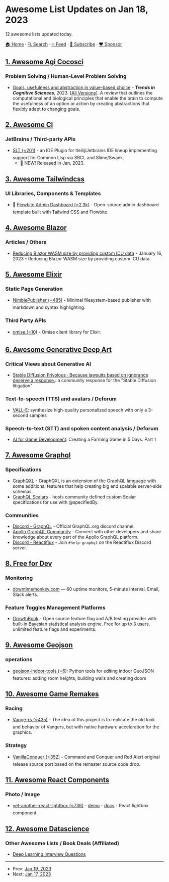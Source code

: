 # Awesome List Updates on Jan 18, 2023

12 awesome lists updated today.

[🏠 Home](/README.md) · [🔍 Search](https://www.trackawesomelist.com/search/) · [🔥 Feed](https://www.trackawesomelist.com/rss.xml) · [📮 Subscribe](https://trackawesomelist.us17.list-manage.com/subscribe?u=d2f0117aa829c83a63ec63c2f&id=36a103854c) · [❤️  Sponsor](https://github.com/sponsors/theowenyoung)



## [1. Awesome Agi Cocosci](/content/YuzheSHI/awesome-agi-cocosci/README.md)

### Problem Solving / Human-Level Problem Solving

*   [Goals, usefulness and abstraction in value-based choice](https://www.sciencedirect.com/science/article/pii/S1364661322002819) - ***Trends in Cognitive Sciences***, 2023. \[[All Versions](https://scholar.google.com/scholar?cluster=6256990098976657651\&hl=en\&as_sdt=2005\&sciodt=0,5)]. A review that outlines the computational and biological principles that enable the brain to compute the usefulness of an option or action by creating abstractions that flexibly adapt to changing goals.

## [2. Awesome Cl](/content/CodyReichert/awesome-cl/README.md)

### JetBrains / Third-party APIs

*   [SLT (⭐201)](https://github.com/Enerccio/SLT) -  an IDE Plugin for Itellij/Jetbrains IDE lineup implementing support for Common Lisp via SBCL and Slime/Swank.
    *   🎉 NEW! Released in Jan, 2023.

## [3. Awesome Tailwindcss](/content/aniftyco/awesome-tailwindcss/README.md)

### UI Libraries, Components & Templates

*   📁 [Flowbite Admin Dashboard (⭐2.3k)](https://github.com/themesberg/flowbite-admin-dashboard) - Open-source admin dashboard template built with Tailwind CSS and Flowbite.

## [4. Awesome Blazor](/content/AdrienTorris/awesome-blazor/README.md)

### Articles / Others

*   [Reducing Blazor WASM size by providing custom ICU data](https://www.meziantou.net/reducing-blazor-application-size-by-providing-custom-icu-data.htm) - January 16, 2023 - Reducing Blazor WASM size by providing custom ICU data.

## [5. Awesome Elixir](/content/h4cc/awesome-elixir/README.md)

### Static Page Generation

*   [NimblePublisher (⭐485)](https://github.com/dashbitco/nimble_publisher) - Minimal filesystem-based publisher with markdown and syntax highlighting.

### Third Party APIs

*   [omise (⭐10)](https://github.com/omise/omise-elixir) - Omise client library for Elixir.

## [6. Awesome Generative Deep Art](/content/filipecalegario/awesome-generative-deep-art/README.md)

### Critical Views about Generative AI

*   [Stable Diffusion Frivolous · Because lawsuits based on ignorance deserve a response.](http://www.stablediffusionfrivolous.com/): a community response for the "Stable Diffusion litigation"

### Text-to-speech (TTS) and avatars / Deforum

*   [VALL-E](https://valle-demo.github.io/): synthesize high-quality personalized speech with only a 3-second samples

### Speech-to-text (STT) and spoken content analysis / Deforum

*   [AI for Game Development](https://huggingface.co/blog/ml-for-games-1): Creating a Farming Game in 5 Days. Part 1

## [7. Awesome Graphql](/content/chentsulin/awesome-graphql/README.md)

### Specifications

*   [GraphQXL](https://gabotechs.github.io/graphqxl/) - GraphQXL is an extension of the GraphQL language with some additional features that help creating big and scalable server-side schemas.
*   [GraphQL Scalars](https://www.graphql-scalars.com/) - hosts community defined custom Scalar specifications for use with @specifiedBy.

### Communities

*   [Discord - GraphQL](https://discord.graphql.org/) - Official GraphQL.org discord channel.
*   [Apollo GraphQL Community](https://community.apollographql.com/) - Connect with other developers and share knowledge about every part of the Apollo GraphQL platform.
*   [Discord - Reactiflux](http://join.reactiflux.com/) - Join `#help-graphql` on the Reactiflux Discord server.

## [8. Free for Dev](/content/ripienaar/free-for-dev/README.md)

### Monitoring

*   [downtimemonkey.com](https://downtimemonkey.com/) — 60 uptime monitors, 5-minute interval. Email, Slack alerts.

### Feature Toggles Management Platforms

*   [GrowthBook](https://growthbook.io) - Open source feature flag and A/B testing provider with built-in Bayesian statistical analysis engine. Free for up to 3 users, unlimited feature flags and experiments.

## [9. Awesome Geojson](/content/tmcw/awesome-geojson/README.md)

### operations

*   [geojson-indoor-tools (⭐6)](https://github.com/armanjr/geojson-indoor-tools): Python tools for editing indoor GeoJSON features: adding room heights, building walls and creating doors

## [10. Awesome Game Remakes](/content/radek-sprta/awesome-game-remakes/README.md)

### Racing

*   [Vange-rs (⭐435)](https://github.com/kvark/vange-rs) - The idea of this project is to replicate the old look and behavior of Vangers, but with native hardware acceleration for the graphics.

### Strategy

*   [VanillaConquer (⭐352)](https://github.com/TheAssemblyArmada/Vanilla-Conquer/) - Command and Conquer and Red Alert original release source port based on the remaster source code drop.

## [11. Awesome React Components](/content/brillout/awesome-react-components/README.md)

### Photo / Image

*   [yet-another-react-lightbox (⭐736)](https://github.com/igordanchenko/yet-another-react-lightbox) - [demo](https://yet-another-react-lightbox.com/examples) - [docs](https://yet-another-react-lightbox.com/documentation) - React lightbox component.

## [12. Awesome Datascience](/content/academic/awesome-datascience/README.md)

### Other Awesome Lists / Book Deals (Affiliated)

*   [Deep Learning Interview Questions](https://www.adaface.com/blog/deep-learning-interview-questions/)

---

- Prev: [Jan 19, 2023](/content/2023/01/19/README.md)
- Next: [Jan 17, 2023](/content/2023/01/17/README.md)